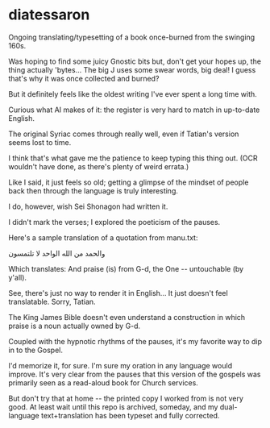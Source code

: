 # diatessaron
Ongoing translating/typesetting of a book once-burned from the swinging 160s.

Was hoping to find some juicy Gnostic bits but, don't get your hopes up, the thing actually 'bytes... The big J uses some swear words, big deal! I guess that's why it was once collected and burned?

But it definitely feels like the oldest writing I've ever spent a long time with.

Curious what AI makes of it: the register is very hard to match in up-to-date English.

The original Syriac comes through really well, even if Tatian's version seems lost to time.

I think that's what gave me the patience to keep typing this thing out. (OCR wouldn't have done, as there's plenty of weird errata.)

Like I said, it just feels so old; getting a glimpse of the mindset of people back then through the language is truly interesting.

I do, however, wish Sei Shonagon had written it.

I didn't mark the verses; I explored the poeticism of the pauses.

Here's a sample translation of a quotation from manu.txt:

والحمد من الله الواحد لا تلتمسون

Which translates:
And praise (is) from G-d, the One -- untouchable (by y'all).

See, there's just no way to render it in English... It just doesn't feel translatable. Sorry, Tatian.

The King James Bible doesn't even understand a construction in which praise is a noun actually owned by G-d.

Coupled with the hypnotic rhythms of the pauses, it's my favorite way to dip in to the Gospel.

I'd memorize it, for sure. I'm sure my oration in any language would improve. It's very clear from the pauses that this version of the gospels was primarily seen as a read-aloud book for Church services.

But don't try that at home -- the printed copy I worked from is not very good. At least wait until this repo is archived, someday, and my dual-language text+translation has been typeset and fully corrected.
